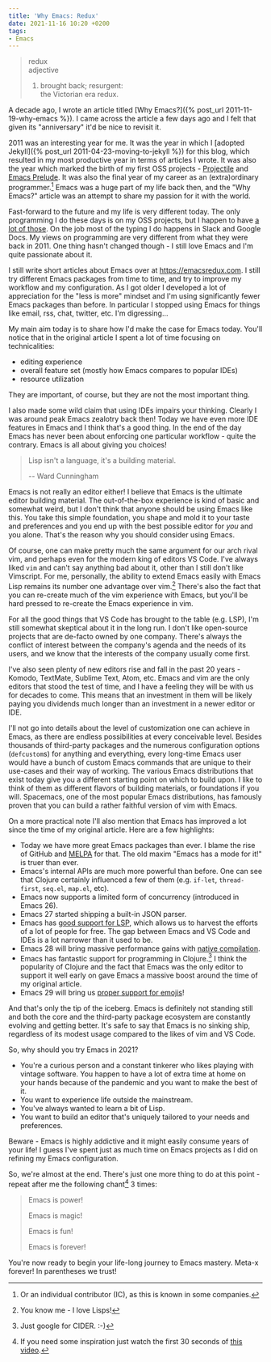 ```yaml
---
title: 'Why Emacs: Redux'
date: 2021-11-16 10:20 +0200
tags:
- Emacs
---
```


> redux <br>
> adjective
>   1. brought back; resurgent: <br>
>   the Victorian era redux.

A decade ago, I wrote an article titled [Why Emacs?]({% post_url 2011-11-19-why-emacs %}).
I came across the article a few days ago and I felt that given its "anniversary" it'd be nice to revisit it.

2011 was an interesting year for me. It was the year in which I [adopted Jekyll]({% post_url 2011-04-23-moving-to-jekyll %}) for this blog,
which resulted in my most productive year in terms of articles I wrote. It was also the year which marked the birth of my first OSS projects -
[Projectile](https://github.com/bbatsov/projectile) and [Emacs Prelude](https://github.com/bbatsov/prelude). It was also the final year of my
career as an (extra)ordinary programmer.[^1] Emacs was a huge part of my life back then, and the "Why Emacs?" article was an attempt to share my
passion for it with the world.

Fast-forward to the future and my life is very different today. The only programming I do these days is on my OSS projects, but I happen to have [a lot of those](/projects/). On the job most of the typing I do happens in Slack and Google Docs. My views on programming are very different from what they were back in 2011. One thing hasn't changed though - I still love Emacs and I'm quite passionate about it.

I still write short articles about Emacs over at <https://emacsredux.com>. I still try different Emacs packages from time to time, and try to improve my workflow and my configuration. As I got older I developed a lot of appreciation for the "less is more" mindset and I'm using significantly fewer Emacs packages than before. In particular I stopped using Emacs for things like email, rss, chat, twitter, etc. I'm digressing...

My main aim today is to share how I'd make the case for Emacs today. You'll notice that in the original article I spent a lot of
time focusing on technicalities:

- editing experience
- overall feature set (mostly how Emacs compares to popular IDEs)
- resource utilization

They are important, of course, but they are not the most important thing.

I also made some wild claim that using IDEs impairs your thinking. Clearly I was around peak Emacs zealotry back then! Today we have even more IDE features in Emacs and I think that's a good thing. In the end of the day Emacs has never been about enforcing one particular workflow - quite the contrary. Emacs is all about giving you choices!

> Lisp isn't a language, it's a building material.
>
> -- Ward Cunningham

Emacs is not really an editor either! I believe that Emacs is the ultimate editor building material. The out-of-the-box experience is kind of basic and somewhat weird, but I don't think that anyone should be using Emacs like this. You take this simple foundation, you shape and mold it to your taste and preferences and you end up with the best
possible editor for _you_ and you alone. That's the reason why you should consider using Emacs.

Of course, one can make pretty much the same argument for our arch rival vim, and perhaps even for the modern king of editors VS Code. I've always liked `vim`
and can't say anything bad about it, other than I still don't like Vimscript. For me, personally, the ability to extend Emacs easily with Emacs Lisp remains
its number one advantage over vim.[^2] There's also the fact that you can re-create much of the vim experience with Emacs, but you'll be hard pressed to re-create the
Emacs experience in vim.

For all the good things that VS Code has brought to the table (e.g. LSP), I'm still somewhat skeptical about it in the long run.
I don't like open-source projects that are de-facto owned by one company. There's always the conflict of interest between the company's agenda and the needs of its
users, and we know that the interests of the company usually come first.

I've also seen plenty of new editors rise and fall in the past 20 years - Komodo, TextMate, Sublime Text, Atom, etc. Emacs and vim are the only editors that stood the test of time, and I have a feeling they will be with us for decades to come. This means that an investment in them will be likely paying you dividends much longer than an investment in a newer editor or IDE.

I'll not go into details about the level of customization one can achieve in Emacs, as there are endless possibilities at every conceivable level.
Besides thousands of third-party packages and the numerous configuration options (`defcustom`s) for anything and everything, every long-time Emacs user would have a bunch of custom Emacs commands that are unique to their use-cases and their way of working. The various Emacs distributions that exist today give you a different starting point on which to build upon. I like to think of them as different flavors of building materials, or foundations if you will.
Spacemacs, one of the most popular Emacs distributions, has famously proven that you can build a rather faithful version of vim with Emacs.

On a more practical note I'll also mention that Emacs has improved a lot since the time of my original article. Here are a few highlights:

- Today we have more great Emacs packages than ever. I blame the rise of GitHub and [MELPA](https://melpa.org) for that. The old maxim "Emacs has a mode for it!" is truer than ever.
- Emacs's internal APIs are much more powerful than before. One can see that Clojure certainly influenced a few of them (e.g. `if-let`, `thread-first`, `seq.el`, `map.el`, etc).
- Emacs now supports a limited form of concurrency (introduced in Emacs 26).
- Emacs 27 started shipping a built-in JSON parser.
- Emacs has [good support for LSP](https://github.com/emacs-lsp/lsp-mode), which allows us to harvest the efforts of a lot of people for free. The gap between Emacs and VS Code and IDEs is a lot narrower than it used to be.
- Emacs 28 will bring massive performance gains with [native compilation](https://akrl.sdf.org/gccemacs.html).
- Emacs has fantastic support for programming in Clojure.[^3] I think the popularity of Clojure and the fact that Emacs was the only editor to support it well early on gave Emacs a massive boost around the time of my original article.
- Emacs 29 will bring us [proper support for emojis](https://lars.ingebrigtsen.no/2021/10/28/emacs-emojis-a-%e2%9d%a4%ef%b8%8f-story/)!

And that's only the tip of the iceberg. Emacs is definitely not standing still and both the core and the third-party package ecosystem are constantly
evolving and getting better. It's safe to say that Emacs is no sinking ship, regardless of its modest usage compared to the likes
of vim and VS Code.

So, why should you try Emacs in 2021?

- You're a curious person and a constant tinkerer who likes playing with vintage software. You happen to have a lot of extra time at home on your hands because of the pandemic and you want to make the best of it.
- You want to experience life outside the mainstream.
- You've always wanted to learn a bit of Lisp.
- You want to build an editor that's uniquely tailored to your needs and preferences.

Beware - Emacs is highly addictive and it might easily consume years of your life! I guess I've spent just as much time on
Emacs projects as I did on refining my Emacs configuration.

So, we're almost at the end. There's just one more thing to do at this point - repeat after me the following chant[^4] 3 times:

> Emacs is power!
>
> Emacs is magic!
>
> Emacs is fun!
>
> Emacs is forever!

You're now ready to begin your life-long journey to Emacs mastery. Meta-x forever! In parentheses we trust!

[^1]: Or an individual contributor (IC), as this is known in some companies.
[^2]: You know me - I love Lisps!
[^3]: Just google for CIDER. :-)
[^4]: If you need some inspiration just watch the first 30 seconds of [this video](https://www.youtube.com/watch?v=8wLwbpCxRf0).
